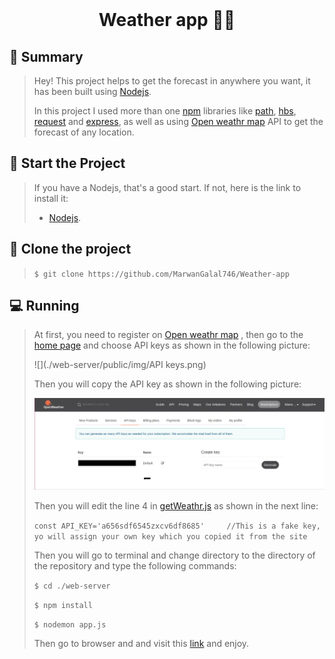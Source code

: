 <div align="center">
  <br>
  <h1>Weather app 👨‍💻</h1>
</div>

## 📙 Summary

> Hey! This project helps to get the forecast in anywhere you want, it has been built using [Nodejs](https://nodejs.org/en/download/).
>
> In this project I used more than one [npm](https://www.npmjs.com/) libraries like [path](https://www.npmjs.com/package/path), [hbs](https://www.npmjs.com/package/hbs), [request](https://www.npmjs.com/package/request) and [express](https://expressjs.com/), as well as using [Open weathr map](https://openweathermap.org/) API to get the forecast of any location.

## 🏁 Start the Project

>  If you have a Nodejs, that's a good start. If not, here is the link to install it:
>
>  - [Nodejs](https://nodejs.org/en/download/). 

## :dart: ​Clone the project

> `$ git clone https://github.com/MarwanGalal746/Weather-app`

## 💻 Running

> At first, you need to register on [Open weathr map](https://openweathermap.org/) , then go to the [home page](https://home.openweathermap.org/) and choose API keys as shown in the following picture:
>
> ![](./web-server/public/img/API keys.png)
>
> Then you will copy the API key as shown in the following picture: 
>
> ![](./web-server/public/img/keys.png)
>
> Then you will edit the line 4 in [getWeathr.js](./web-server/src) as shown in the next line:
>
> ` const API_KEY='a656sdf6545zxcv6df8685'     //This is a fake key, yo will assign your own key which you copied it from the site  `
>
> Then you will go to terminal and change directory to the directory of the repository and type the following commands:
>
> `$ cd ./web-server `
>
> `$ npm install`
>
> `$ nodemon app.js`
>
> Then go to browser and and visit this [link](http://localhost:3000) and enjoy. 

## 